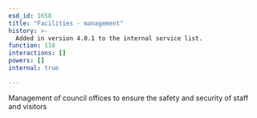 ```yaml
---
esd_id: 1658
title: "Facilities - management"
history: >-
  Added in version 4.0.1 to the internal service list.
function: 118
interactions: []
powers: []
internal: true

---
```


Management of council offices to ensure the safety and security of staff and visitors

